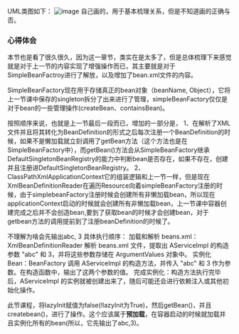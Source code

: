 UML类图如下：
![image](https://github.com/user-attachments/assets/982525c7-73f2-4e1d-83da-696fafc9ffcf)
自己画的，用于基本梳理关系，但是不知道画的正确与否。
### 心得体会
本节也是看了很久很久，因为这一章节，类实在是太多了，但是总体梳理下来感觉就是对于上一节的内容实现了增强操作而已，其主要就是对于SimpleBeanFactroy进行了解放，以及增加了bean.xml文件的内容。

SimpleBeanFactory现在用于存储真正的bean对象（beanName, Object），它将上一节课中保存的singleton拆分了出来进行了管理，simpleBeanFactory仅仅是对于bean的一些管理操作(createBean、containsBean)。

按照顺序来说，也就是上一节最后一段而已，增加的一部分是，
1、在解析了XML文件并且将其转化为BeanDefinition的形式之后每次注册一个BeanDefinition的时候，如果不是懒加载就立刻调用了getBean方法（这个方法也是在SimpleBeanFactory中），而getBean()方法会从SimpleBeanFactory继承DefaultSingletonBeanRegistry的能力中判断bean是否存在，如果不存在，创建并且注册进DefaultSingletonBeanRegistry。
2、ClassPathXmlApplicationContext它的组装逻辑和上一节一样，但是现在XmlBeanDefinitionReader在遍历Resource向着simpleBeanFactory注册的时候，由于simplebeanFactory注册时候会创建所有非懒加载bean，所以现在applicationContext启动的时候就会创建所有非懒加载bean，上一节课中容器创建完成之后并不会创造bean,要到了获取bean的时候才会创建bean，对于getbean方法的调用提前到了注册beanDefinition的时候了。

不理解为啥会先输出abc, 3
具体执行顺序：
加载和解析 beans.xml：XmlBeanDefinitionReader 解析 beans.xml 文件，提取出 AServiceImpl 的构造参数 "abc" 和 3，并将这些参数存储在 ArgumentValues 对象中。
实例化 Bean：BeanFactory 调用 AServiceImpl 的构造方法，并传入 "abc" 和 3 作为参数。在构造函数中，输出了这两个参数的值。
完成实例化：构造方法执行完毕后，AServiceImpl 的实例就被创建出来了，随后可能还会进行依赖注入或其他初始化操作。

此节课程，将lazyInit赋值为false(!lazyInit为True)，然后getBean()，并且createbean()，进行了操作。这个应该属于**预加载**，在容器启动的时候就加载并且实例化所有的bean(所以，它先输出了abc,3)。
